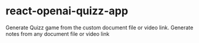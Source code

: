 # react-openai-quizz-app
Generate Quizz game from the custom document file or video link.
Generate notes from any document file or video link